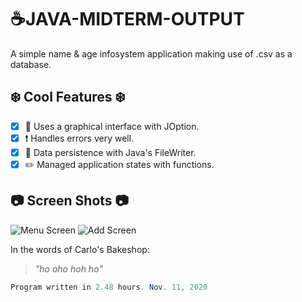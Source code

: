 # **:coffee:JAVA-MIDTERM-OUTPUT**

A simple name & age infosystem application making use of .csv as a database. 

## :snowflake: **Cool Features** :snowflake:

- [x] :beer: Uses a graphical interface with JOption.
- [x] :heavy_exclamation_mark: Handles errors very well.
- [x] :memo: Data persistence with Java's FileWriter.
- [x] :pencil2: Managed application states with functions.

## :camera: **Screen Shots** :camera:

![Menu Screen](https://i.ibb.co/5rqSQx1/image.png)
![Add Screen](https://i.ibb.co/c88XXmf/image.png)


In the words of Carlo's Bakeshop:

> _"ho oho hoh ho"_

```java
Program written in 2.48 hours. Nov. 11, 2020
```
